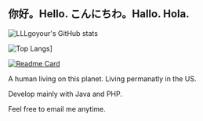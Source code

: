 ## 你好。Hello. こんにちわ。Hallo. Hola.

![LLLgoyour's GitHub stats](https://github-readme-stats.vercel.app/api?username=LLLgoyour&show_icons=true&theme=radical)

![Top Langs](https://github-readme-stats.vercel.app/api/top-langs/?username=LLLgoyour&layout=compact&theme=radical)]

[![Readme Card](https://github-readme-stats.vercel.app/api/pin/?username=LLLgoyour&repo=Valjean&theme=radical)](https://github.com/LLLgoyour/Valjean)

A human living on this planet. Living permanatly in the US.

Develop mainly with Java and PHP.

Feel free to email me anytime.
